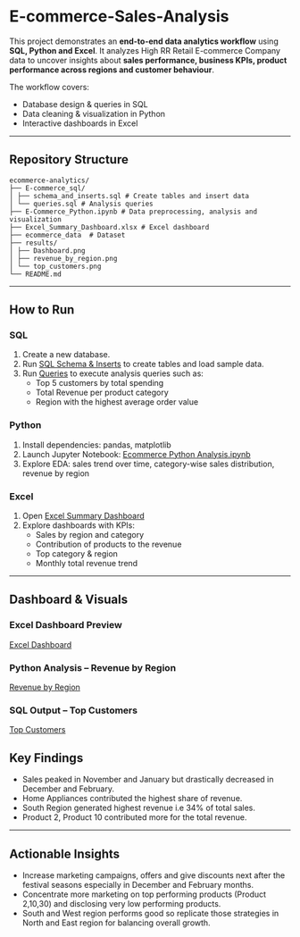 # E-commerce-Sales-Analysis
This project demonstrates an **end-to-end data analytics workflow** using **SQL, Python and Excel**.
It analyzes High RR Retail E-commerce Company data to uncover insights about **sales performance, business KPIs, product performance across regions and customer behaviour**.

The workflow covers: 
- Database design & queries in SQL  
- Data cleaning & visualization in Python  
- Interactive dashboards in Excel

---

## Repository Structure
```text
ecommerce-analytics/
├── E-commerce_sql/
│ ├── schema_and_inserts.sql # Create tables and insert data
│ └── queries.sql # Analysis queries
├── E-Commerce_Python.ipynb # Data preprocessing, analysis and visualization
├── Excel_Summary_Dashboard.xlsx # Excel dashboard
├── ecommerce_data  # Dataset
├── results/
│ ├── Dashboard.png
│ ├── revenue_by_region.png
│ └── top_customers.png
└── README.md
```

---

## How to Run
### SQL
1. Create a new database.  
2. Run [SQL Schema & Inserts](https://github.com/dineshreddy0403/E-commerce-Sales-Analysis/blob/main/E-commerce_sql/schema_and_inserts.sql) to create tables and load sample data.  
3. Run [Queries](https://github.com/dineshreddy0403/E-commerce-Sales-Analysis/blob/main/E-commerce_sql/queries.sql) to execute analysis queries such as:  
   - Top 5 customers by total spending  
   - Total Revenue per product category
   - Region with the highest average order value
### Python
1. Install dependencies: pandas, matplotlib
2. Launch Jupyter Notebook: [Ecommerce Python Analysis.ipynb](https://github.com/dineshreddy0403/E-commerce-Sales-Analysis/blob/main/E-Commerce_Python.ipynb)
3. Explore EDA: sales trend over time, category-wise sales distribution, revenue by region
### Excel
1. Open [Excel Summary Dashboard](https://github.com/dineshreddy0403/E-commerce-Sales-Analysis/blob/main/Excel_Summary_Dashboard.xlsx)
2. Explore dashboards with KPIs:
   - Sales by region and category
   - Contribution of products to the revenue
   - Top category & region
   - Monthly total revenue trend

---

## Dashboard & Visuals

### Excel Dashboard Preview
[Excel Dashboard](https://github.com/dineshreddy0403/E-commerce-Sales-Analysis/blob/main/Results/Dashboard.png)

### Python Analysis – Revenue by Region
[Revenue by Region](https://github.com/dineshreddy0403/E-commerce-Sales-Analysis/blob/main/Results/revenue_by_region.png)

### SQL Output – Top Customers
[Top Customers](https://github.com/dineshreddy0403/E-commerce-Sales-Analysis/blob/main/Results/top_customers.png)

## Key Findings
- Sales peaked in November and January but drastically decreased in December and February.
- Home Appliances contributed the highest share of revenue.
- South Region generated highest revenue i.e 34% of total sales.
- Product 2, Product 10 contributed more for the total revenue.

---

## Actionable Insights
- Increase marketing campaigns, offers and give discounts next after the festival seasons especially in December and February months.
- Concentrate more marketing on top performing products (Product 2,10,30) and disclosing very low performing products.
- South and West region performs good so replicate those strategies in North and East region for balancing overall growth.


